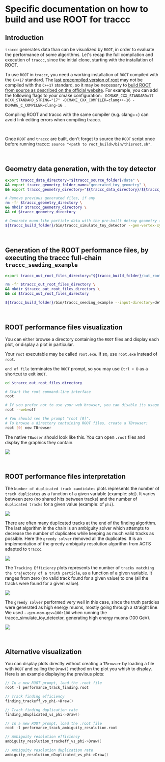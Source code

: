 # Specific documentation on how to build and use ROOT for traccc

## Introduction

`traccc` generates data than can be visualized by `ROOT`, in order to evaluate the performance of some algorithms. Let's recap the full compilation and execution of `traccc`, since the initial clone, starting with the installation of ROOT.

To use `ROOT` in `traccc`, you need a working installation of `ROOT` compiled with the `C++17` standard. The [last precompiled version of root](https://root.cern/install/) may not be compiled with the `C++17` standard, so it may be necessary to [build ROOT from source as described on the official website](https://root.cern/install/build_from_source/). For example, you can add the following flags to your cmake configuration: `-DCMAKE_CXX_STANDARD=17 -DCXX_STANDARD_STRING="17" -DCMAKE_CXX_COMPILER=clang++-16 -DCMAKE_C_COMPILER=clang-16 `.

Compiling ROOT and traccc with the same compiler (e.g. clang++) can avoid link editing errors when compiling traccc.

<br>

Once `ROOT` and `traccc` are built, don't forget to source the `ROOT` script once before running traccc: `source "<path to root_build>/bin/thisroot.sh"`.

<br>

## Geometry data generation, with the toy detector 

```sh
export traccc_data_directory="${traccc_source_folder}/data" \
&& export traccc_geometry_folder_name="generated_toy_geometry" \
&& export traccc_geometry_directory="${traccc_data_directory}/${traccc_geometry_folder_name}"

# Remove previous generated files, if any
rm -fr $traccc_geometry_directory \
&& mkdir $traccc_geometry_directory \
&& cd $traccc_geometry_directory

# Generate muon-like particle data with the pre-built detray geometry (toy geometry data):
${traccc_build_folder}/bin/traccc_simulate_toy_detector --gen-vertex-xyz-mm=0:0:0 --gen-vertex-xyz-std-mm=0:0:0 --gen-mom-gev=100:100 --gen-phi-degree=0:360 --events=10 --gen-nparticles=2000 --output-directory=detray_simulation/toy_detector/n_particles_2000/ --gen-eta=-3:3 --constraint-step-size-mm=1
```

<br>

## Generation of the ROOT performance files, by executing the traccc full-chain `traccc_seeding_example`

```sh
export traccc_out_root_files_directory="${traccc_build_folder}/out_root_files"

rm -fr $traccc_out_root_files_directory \
&& mkdir $traccc_out_root_files_directory \
&& cd $traccc_out_root_files_directory

${traccc_build_folder}/bin/traccc_seeding_example --input-directory=detray_simulation/toy_detector/n_particles_2000/ --check-performance --detector-file=$traccc_geometry_folder_name/toy_detector_geometry.json --material-file=$traccc_geometry_folder_name/toy_detector_homogeneous_material.json --grid-file=$traccc_geometry_folder_name/toy_detector_surface_grids.json --event=1 --track-candidates-range=3:30 --constraint-step-size-mm=1000
```

<br>

## ROOT performance files visualization

You can either browse a directory containing the `ROOT` files and display each plot, or display a plot in particular.

Your `root` executable may be called `root.exe`. If so, use `root.exe` instead of `root`.

`end of file` terminates the `ROOT` prompt, so you may use `Ctrl + D` as a shortcut to exit `ROOT`. 

```sh
cd $traccc_out_root_files_directory

# Start the root command-line interface
root

# If you prefer not to use your web browser, you can disable its usage with the "--web" flag:
root --web=off

# You should see the prompt "root [0]".
# To browse a directory containing ROOT files, create a TBrowser:
root [0] new TBrowser
```

The native `TBwoser` should look like this. You can open `.root` files and display the graphics they contain.

![](images/TBrowser.png)

<br>

## ROOT performance files interpretation

The `Number of duplicated track candidates` plots represents the number of `track duplicates` as a function of a given variable (example: `phi`). It varies between zero (no shared hits between tracks) and the number of `duplicated tracks` for a given value (example: of `phi`).

![](images/duplication_finding.png)

There are often many duplicated tracks at the end of the finding algorithm. The last algorithm in the chain is an ambiguity solver which attempts to decrease the number of duplicates while keeping as much valid tracks as possible. Here the `greedy solver` removed all the duplicates. It is an implementation of the greedy ambiguity resolution algorithm from ACTS adapted to `traccc`.

![](images/duplication_greedy-solver.png)

The `Tracking Efficiency` plots represents the number of `tracks matching the trajectory of a truth particle`, as a function of a given variable. It ranges from zero (no valid track found for a given value) to one (all the tracks were found for a given value).

![](images/traccc_efficiency_finding.png)

The `greedy solver` performed very well in this case, since the truth particles were generated as high energy muons, mostly going through a straight line. We used `--gen-mom-gev=100:100` when running the traccc_simulate_toy_detector, generating high energy muons (100 GeV).

![](images/traccc_efficiency_greedy-solver.png)

<br>

## Alternative visualization

You can display plots directly without creating a `TBrowser` by loading a file with `ROOT` and calling the `Draw()` method on the plot you whish to display. Here is an example displaying the previous plots:

```c++
// In a new ROOT prompt, load the .root file
root -l performance_track_finding.root

// Track finding efficiency
finding_trackeff_vs_phi->Draw()

// Track finding duplication rate
finding_nDuplicated_vs_phi->Draw()

// In a new ROOT prompt, load the .root file
root -l performance_track_ambiguity_resolution.root

// Ambiguity resolution efficiency
ambiguity_resolution_trackeff_vs_phi->Draw()

// Ambiguity resolution duplication rate
ambiguity_resolution_nDuplicated_vs_phi->Draw()
```
